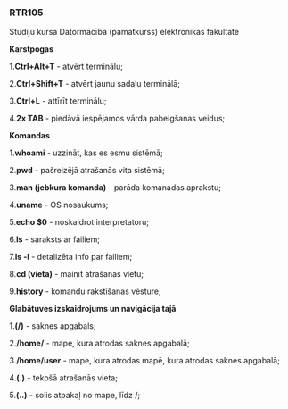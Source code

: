 ### RTR105
Studiju kursa Datormācība (pamatkurss) elektronikas fakultate



**Karstpogas**

1.**Ctrl+Alt+T** - atvērt terminālu;

2.**Ctrl+Shift+T** - atvērt jaunu sadaļu terminālā;

3.**Ctrl+L** - attīrīt terminālu;

4.**2x TAB** - piedāvā iespējamos vārda pabeigšanas veidus;



**Komandas**

1.**whoami** - uzzināt, kas es esmu sistēmā;

2.**pwd** - pašreizējā atrašanās vita sistēmā;

3.**man (jebkura komanda)** - parāda komanadas aprakstu;

4.**uname** - OS nosaukums;

5.**echo $0** - noskaidrot interpretatoru;

6.**ls** - saraksts ar failiem;

7.**ls -l** - detalizēta info par failiem;

8.**cd (vieta)** - mainīt atrašanās vietu;

9.**history** - komandu rakstīšanas vēsture;

**Glabātuves izskaidrojums un navigācija tajā**

1.**(/)** - saknes apgabals;

2.**/home/** - mape, kura atrodas saknes apgabalā;

3.**/home/user** - mape, kura atrodas mapē, kura atrodas saknes apgabalā;

4.**(.)** - tekošā atrašanās vieta;

5.**(..)** - solis atpakaļ no mape, līdz /;




